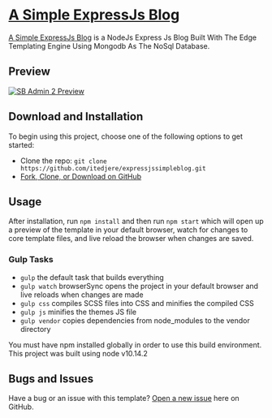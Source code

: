 # [A Simple ExpressJs Blog](https://github.com/Itedjere/expressjssimpleblog)

[A Simple ExpressJs Blog](https://github.com/Itedjere/expressjssimpleblog) is a NodeJs Express Js Blog Built With The Edge Templating Engine Using Mongodb As The NoSql Database.

## Preview

[![SB Admin 2 Preview](https://startbootstrap.com/assets/img/screenshots/themes/sb-admin-2.png)](https://blackrockdigital.github.io/startbootstrap-sb-admin-2/)


## Download and Installation

To begin using this project, choose one of the following options to get started:

-   Clone the repo: `git clone https://github.com/itedjere/expressjssimpleblog.git`
-   [Fork, Clone, or Download on GitHub](https://github.com/Itedjere/expressjssimpleblog)

## Usage

After installation, run `npm install` and then run `npm start` which will open up a preview of the template in your default browser, watch for changes to core template files, and live reload the browser when changes are saved. 

### Gulp Tasks

-   `gulp` the default task that builds everything
-   `gulp watch` browserSync opens the project in your default browser and live reloads when changes are made
-   `gulp css` compiles SCSS files into CSS and minifies the compiled CSS
-   `gulp js` minifies the themes JS file
-   `gulp vendor` copies dependencies from node_modules to the vendor directory

You must have npm installed globally in order to use this build environment. This project was built using node v10.14.2

## Bugs and Issues

Have a bug or an issue with this template? [Open a new issue](https://github.com/itedjere/expressjssimpleblog/issues) here on GitHub.
